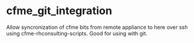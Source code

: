 # cfme_git_integration
Allow syncronization of cfme bits from remote appliance to here over ssh using cfme-rhconsulting-scripts.  Good for using with git.
